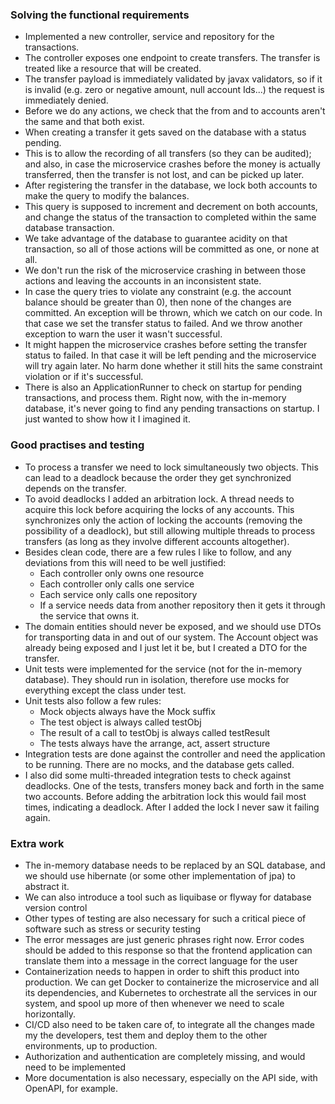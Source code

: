 ### Solving the functional requirements

- Implemented a new controller, service and repository for the transactions.
- The controller exposes one endpoint to create transfers. The transfer is treated like a resource that will be created.
- The transfer payload is immediately validated by javax validators, so if it is invalid (e.g. zero or negative amount, null account Ids...) the request is immediately denied.
- Before we do any actions, we check that the from and to accounts aren't the same and that both exist.
- When creating a transfer it gets saved on the database with a status pending.
- This is to allow the recording of all transfers (so they can be audited); and also, in case the microservice crashes before the money is actually transferred, then the transfer is not lost, and can be picked up later.
- After registering the transfer in the database, we lock both accounts to make the query to modify the balances.
- This query is supposed to increment and decrement on both accounts, and change the status of the transaction to completed within the same database transaction.
- We take advantage of the database to guarantee acidity on that transaction, so all of those actions will be committed as one, or none at all.
- We don't run the risk of the microservice crashing in between those actions and leaving the accounts in an inconsistent state.
- In case the query tries to violate any constraint (e.g. the account balance should be greater than 0), then none of the changes are committed. An exception will be thrown, which we catch on our code. In that case we set the transfer status to failed. And we throw another exception to warn the user it wasn't successful.
- It might happen the microservice crashes before setting the transfer status to failed. In that case it will be left pending and the microservice will try again later. No harm done whether it still hits the same constraint violation or if it's successful.
- There is also an ApplicationRunner to check on startup for pending transactions, and process them. Right now, with the in-memory database, it's never going to find any pending transactions on startup. I just wanted to show how it I imagined it.

### Good practises and testing

- To process a transfer we need to lock simultaneously two objects. This can lead to a deadlock because the order they get synchronized depends on the transfer.
- To avoid deadlocks I added an arbitration lock. A thread needs to acquire this lock before acquiring the locks of any accounts. This synchronizes only the action of locking the accounts (removing the possibility of a deadlock), but still allowing multiple threads to process transfers (as long as they involve different accounts altogether).
- Besides clean code, there are a few rules I like to follow, and any deviations from this will need to be well justified:
  - Each controller only owns one resource
  - Each controller only calls one service
  - Each service only calls one repository
  - If a service needs data from another repository then it gets it through the service that owns it.
- The domain entities should never be exposed, and we should use DTOs for transporting data in and out of our system. The Account object was already being exposed and I just let it be, but I created a DTO for the transfer.
- Unit tests were implemented for the service (not for the in-memory database). They should run in isolation, therefore use mocks for everything except the class under test.
- Unit tests also follow a few rules:
  - Mock objects always have the Mock suffix
  - The test object is always called testObj
  - The result of a call to testObj is always called testResult
  - The tests always have the arrange, act, assert structure
- Integration tests are done against the controller and need the application to be running. There are no mocks, and the database gets called.
- I also did some multi-threaded integration tests to check against deadlocks. One of the tests, transfers money back and forth in the same two accounts. Before adding the arbitration lock this would fail most times, indicating a deadlock. After I added the lock I never saw it failing again.

### Extra work

- The in-memory database needs to be replaced by an SQL database, and we should use hibernate (or some other implementation of jpa) to abstract it.
- We can also introduce a tool such as liquibase or flyway for database version control
- Other types of testing are also necessary for such a critical piece of software such as stress or security testing
- The error messages are just generic phrases right now. Error codes should be added to this response so that the frontend application can translate them into a message in the correct language for the user 
- Containerization needs to happen in order to shift this product into production. We can get Docker to containerize the microservice and all its dependencies, and Kubernetes to orchestrate all the services in our system, and spool up more of then whenever we need to scale horizontally.
- CI/CD also need to be taken care of, to integrate all the changes made my the developers, test them and deploy them to the other environments, up to production.
- Authorization and authentication are completely missing, and would need to be implemented
- More documentation is also necessary, especially on the API side, with OpenAPI, for example.